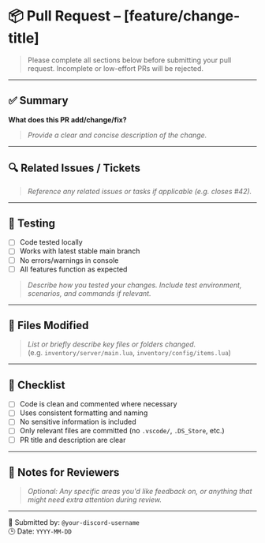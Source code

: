 # 📦 Pull Request – [feature/change-title]

> Please complete all sections below before submitting your pull request. Incomplete or low-effort PRs will be rejected.

---

## ✅ Summary

**What does this PR add/change/fix?**  
> _Provide a clear and concise description of the change._

---

## 🔍 Related Issues / Tickets

> _Reference any related issues or tasks if applicable (e.g. closes #42)._

---

## 🧪 Testing

- [ ] Code tested locally
- [ ] Works with latest stable main branch
- [ ] No errors/warnings in console
- [ ] All features function as expected

> _Describe how you tested your changes. Include test environment, scenarios, and commands if relevant._

---

## 📁 Files Modified

> _List or briefly describe key files or folders changed._  
(e.g. `inventory/server/main.lua`, `inventory/config/items.lua`)

---

## 🧼 Checklist

- [ ] Code is clean and commented where necessary
- [ ] Uses consistent formatting and naming
- [ ] No sensitive information is included
- [ ] Only relevant files are committed (no `.vscode/`, `.DS_Store`, etc.)
- [ ] PR title and description are clear

---

## 🧠 Notes for Reviewers

> _Optional: Any specific areas you'd like feedback on, or anything that might need extra attention during review._

---

👤 Submitted by: `@your-discord-username`  
🕒 Date: `YYYY-MM-DD`
